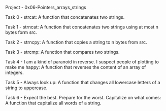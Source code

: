 Project - 0x06-Pointers_arrays_strings

Task 0 - strcat: A function that concatenates two strings.

Task 1 - strncat: A function that concatenates two strings using at most n bytes form src.

Task 2 - strncpy: A function that copies a string to n bytes from src.

Task 3 - strcmp: A function that compares two strings.

Task 4 - I am a kind of paranoid in reverse. I suspect people of plotting to make me happy: A function that reverses the content of an array of integers.

Task 5 - Always look up: A function that changes all lowercase letters of a string to uppercase.

Task 6 - Expect the best. Prepare for the worst. Capitalize on what comes: A function that capitalize all words of a string.
